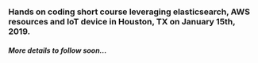 ### Hands on coding short course leveraging elasticsearch, AWS resources and IoT device in Houston, TX on January 15th, 2019.

##### More details to follow soon...
